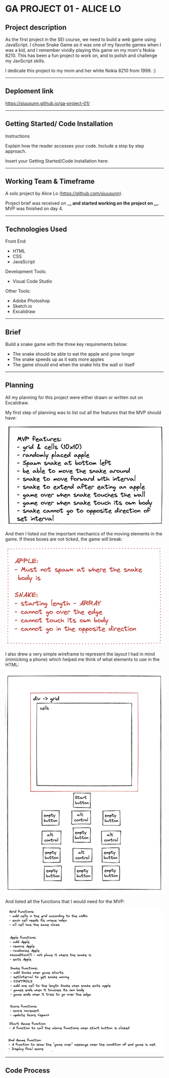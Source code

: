 # GA PROJECT 01 - ALICE LO

## Project description

As the first project in the SEI course, we need to build a web game using JavaScript. I chose Snake Game as it was one of my favorite games when I was a kid, and I remember vividly playing this game on my mom's Nokia 8210. This has been a fun project to work on, and to polish and challenge my JavScript skills.

I dedicate this project to my mom and her white Nokia 8210 from 1999. :)

---

## Deploment link

https://siuusunn.github.io/ga-project-01/

---

## Getting Started/ Code Installation

<!-- NEED MORE INFO ON WHAT TO WRITE HERE -->

Instructions

Explain how the reader accesses your code. Include a step by step approach.

Insert your Getting Started/Code Installation here:

---

## Working Team & Timeframe

A solo project by Alice Lo (https://github.com/siuusunn).

Project brief was received on \_**\_ and started working on the project on \_\_**. MVP was finished on day 4.

---

## Technologies Used

Front End:

- HTML
- CSS
- JavaScript

Development Tools:

- Visual Code Studio

Other Tools:

- Adobe Photoshop
- Sketch.io
- Excalidraw

---

## Brief

Build a snake game with the three key requirements below:

- The snake should be able to eat the apple and grow longer
- The snake speeds up as it eats more apples
- The game should end when the snake hits the wall or itself

<!-- Extra enhancements:

- Player should be able to choose difficulty
- A high score table to record previous high scores
- Responsive design for mobile users -->

---

## Planning

All my planning for this project were either drawn or written out on Excalidraw.

My first step of planning was to list out all the features that the MVP should have:

![MVP Features](/assets/readme_images/MVP_features.png)

And then I listed out the important mechanics of the moving elements in the game. If these boxes are not ticked, the game will break:

![Important mechanics](/assets/readme_images/important_mechanics.png)

I also drew a very simple wireframe to represent the layout I had in mind (mimicking a phone) which helped me think of what elements to use in the HTML:

![Wireframe](/assets/readme_images/Wireframe.png)

And listed all the functions that I would need for the MVP:

![Planning functions list](/assets/readme_images/Planning_functions.png)

---

## Code Process
